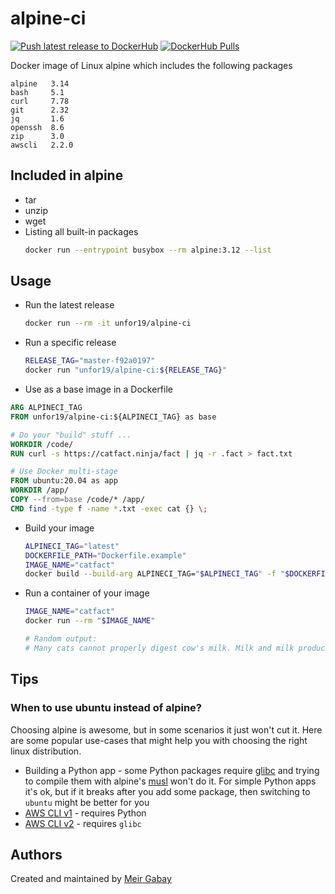 # alpine-ci

[![Push latest release to DockerHub](https://github.com/unfor19/alpine-ci/workflows/Push%20latest%20release%20to%20DockerHub/badge.svg)](https://github.com/unfor19/alpine-ci/actions?query=workflow%3A%22Push+latest+release+to+DockerHub%22)
[![DockerHub Pulls](https://img.shields.io/docker/pulls/unfor19/alpine-ci.svg)](https://hub.docker.com/r/unfor19/alpine-ci)

Docker image of Linux alpine which includes the following packages

<!-- replacer_start -->

```
alpine   3.14
bash     5.1
curl     7.78
git      2.32
jq       1.6
openssh  8.6
zip      3.0
awscli   2.2.0
```

<!-- replacer_end -->

## Included in alpine

- tar
- unzip
- wget
- Listing all built-in packages 
  ```bash
  docker run --entrypoint busybox --rm alpine:3.12 --list
  ```

## Usage

- Run the latest release

  ```bash
  docker run --rm -it unfor19/alpine-ci
  ```

- Run a specific release
  ```bash
  RELEASE_TAG="master-f92a0197"
  docker run "unfor19/alpine-ci:${RELEASE_TAG}"
  ```

- Use as a base image in a Dockerfile

```dockerfile
ARG ALPINECI_TAG
FROM unfor19/alpine-ci:${ALPINECI_TAG} as base

# Do your "build" stuff ...
WORKDIR /code/
RUN curl -s https://catfact.ninja/fact | jq -r .fact > fact.txt

# Use Docker multi-stage
FROM ubuntu:20.04 as app
WORKDIR /app/
COPY --from=base /code/* /app/
CMD find -type f -name *.txt -exec cat {} \;
```

- Build your image

  ```bash
  ALPINECI_TAG="latest"
  DOCKERFILE_PATH="Dockerfile.example"
  IMAGE_NAME="catfact"
  docker build --build-arg ALPINECI_TAG="$ALPINECI_TAG" -f "$DOCKERFILE_PATH" -t "$IMAGE_NAME" .
  ```

- Run a container of your image
  ```bash
  IMAGE_NAME="catfact"
  docker run --rm "$IMAGE_NAME"
  
  # Random output:
  # Many cats cannot properly digest cow's milk. Milk and milk products give them diarrhea.
  ```

## Tips

### When to use **ubuntu** instead of alpine?

Choosing alpine is awesome, but in some scenarios it just won't cut it. Here are some popular use-cases that might help you with choosing the right linux distribution.

- Building a Python app - some Python packages require [glibc](https://www.gnu.org/software/libc/) and trying to compile them with alpine's [musl](https://www.musl-libc.org/) won't do it. For simple Python apps it's ok, but if it breaks after you add some package, then switching to `ubuntu` might be better for you
- [AWS CLI v1](https://docs.aws.amazon.com/cli/latest/userguide/install-linux.html#install-linux-prereqs) - requires Python
- [AWS CLI v2](https://github.com/aws/aws-cli/issues/4971) - requires `glibc`

## Authors

Created and maintained by [Meir Gabay](https://github.com/unfor19)